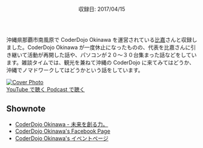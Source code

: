 <div style="text-align: center; padding-bottom: 30px;">収録日: 2017/04/15</div><br>

沖縄県那覇市南風原で CoderDojo Okinawa を運営されている[比嘉](https://www.facebook.com/tomoakihjiji)さんと収録しました。CoderDojo Okinawa が一度休止になったものの、代表を比嘉さんに引き継いて活動が再開した話や、パソコンが２０〜３０台集まった話などをしています。雑談タイムでは、観光を兼ねて沖縄の CoderDojo に来てみてはどうか、沖縄でノマドワークしてはどうかという話をしています。

<div class='episode-cover'>
  <a href='https://www.youtube.com/watch?v=xQxg-TwVlWo&list=PL94GDfaSQTmJxxnapafkApHYgQUJ6ABUU&index=3'
     target='_blank' rel='noopenner'>
    <img src='/podcasts/3.png' alt='Cover Photo'>
  </a>
  <div class='btn-cover'>
    <a class='btn-blue' href='https://www.youtube.com/watch?v=xQxg-TwVlWo&list=PL94GDfaSQTmJxxnapafkApHYgQUJ6ABUU&index=3' target='_blank' rel='noopenner'><i class='fa fa-youtube'></i> YouTube で聴く </a>
    <a class='btn-blue' href='https://podcasters.spotify.com/pod/show/coderdojo-japan/episodes/003----CoderDojo-euhiue' target='_blank' rel='noopenner'><i class='fas fa-podcast'></i> Podcast で聴く </a>
  </div>
</div>


## Shownote

- [CoderDojo Okinawa - 未来を創る力。](http://okinawa.coderdojo.jp/)
- [CoderDojo Okinawa's Facebook Page](https://www.facebook.com/coderdojo.okinawa/)
- [CoderDojo Okinawa's イベントページ](https://coderdojookinawa.doorkeeper.jp/)

